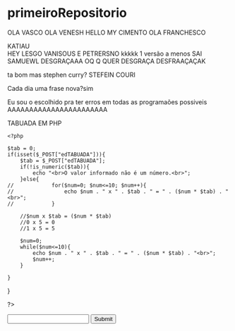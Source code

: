 # primeiroRepositorio
OLA VASCO
OLA VENESH
HELLO MY CIMENTO
OLA FRANCHESCO

KATIAU  
HEY LESGO VANISOUS E PETRERSNO
kkkkk 1 versão a menos
SAI SAMUEWL DESGRAÇAAA
OQ Q QUER DESGRAÇA DESFRAAÇAÇAK

ta bom mas stephen curry?
STEFEIN COURI

Cada dia uma frase nova?sim

Eu sou o escolhido pra ter erros em todas as programaões possiveis AAAAAAAAAAAAAAAAAAAAAAA





TABUADA EM PHP
<!DOCTYPE html>
<html lang="pt-br">

<head>
    <meta charset="UTF-8">
    <title>Tabuada - Curso PHP - eXcript</title>
</head>

<body>

    <?php

    $tab = 0;
    if(isset($_POST["edTABUADA"])){
        $tab = $_POST["edTABUADA"];
        if(!is_numeric($tab)){
            echo "<br>O valor informado não é um número.<br>";
        }else{
    //            for($num=0; $num<=10; $num++){
    //                echo $num . " x " . $tab . " = " . ($num * $tab) . "<br>";
    //            }

        //$num x $tab = ($num * $tab)
        //0 x 5 = 0
        //1 x 5 = 5

        $num=0;
        while($num<=10){
            echo $num . " x " . $tab . " = " . ($num * $tab) . "<br>";
            $num++;
        }

    }
}

?>

<form method="post">
    <input type="text" name="edTABUADA" >
    <input type="submit">
</form>

</body>


</html>

